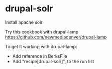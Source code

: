 drupal-solr
===========

Install apache solr

Try this cookbook with drupal-lamp https://github.com/newmediadenver/drupal-lamp

To get it working with drupal-lamp:
* Add reference in BerksFile
* Add "recipe[drupal-solr]", to the run list
